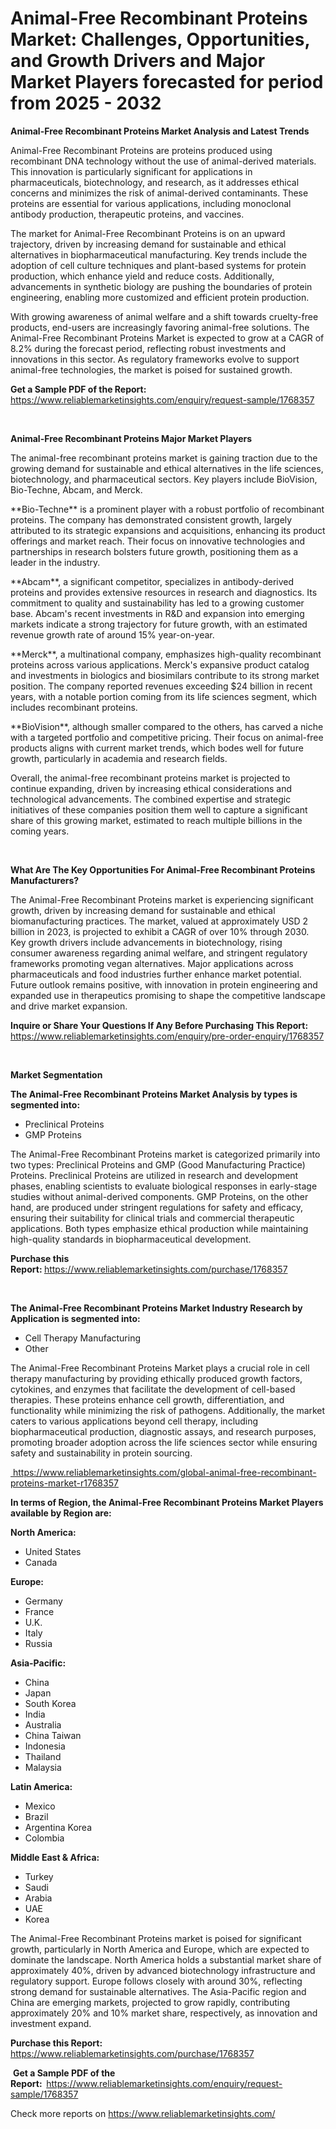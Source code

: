 <p><h1>Animal-Free Recombinant Proteins Market: Challenges, Opportunities, and Growth Drivers and Major Market Players forecasted for period from 2025 - 2032</h1></p><p><strong>Animal-Free Recombinant Proteins Market Analysis and Latest Trends</strong></p>
<p><p>Animal-Free Recombinant Proteins are proteins produced using recombinant DNA technology without the use of animal-derived materials. This innovation is particularly significant for applications in pharmaceuticals, biotechnology, and research, as it addresses ethical concerns and minimizes the risk of animal-derived contaminants. These proteins are essential for various applications, including monoclonal antibody production, therapeutic proteins, and vaccines.</p><p>The market for Animal-Free Recombinant Proteins is on an upward trajectory, driven by increasing demand for sustainable and ethical alternatives in biopharmaceutical manufacturing. Key trends include the adoption of cell culture techniques and plant-based systems for protein production, which enhance yield and reduce costs. Additionally, advancements in synthetic biology are pushing the boundaries of protein engineering, enabling more customized and efficient protein production.</p><p>With growing awareness of animal welfare and a shift towards cruelty-free products, end-users are increasingly favoring animal-free solutions. The Animal-Free Recombinant Proteins Market is expected to grow at a CAGR of 8.2% during the forecast period, reflecting robust investments and innovations in this sector. As regulatory frameworks evolve to support animal-free technologies, the market is poised for sustained growth.</p></p>
<p><strong>Get a Sample PDF of the Report:&nbsp;</strong> <a href="https://www.reliablemarketinsights.com/enquiry/request-sample/1768357?utm_campaign=2482&utm_medium=2&utm_source=Github&utm_content=ia&utm_term=05032025&utm_id=animal-free-recombinant-proteins">https://www.reliablemarketinsights.com/enquiry/request-sample/1768357</a></p>
<p>&nbsp;</p>
<p><strong>Animal-Free Recombinant Proteins Major Market Players</strong></p>
<p><p>The animal-free recombinant proteins market is gaining traction due to the growing demand for sustainable and ethical alternatives in the life sciences, biotechnology, and pharmaceutical sectors. Key players include BioVision, Bio-Techne, Abcam, and Merck.</p><p>**Bio-Techne** is a prominent player with a robust portfolio of recombinant proteins. The company has demonstrated consistent growth, largely attributed to its strategic expansions and acquisitions, enhancing its product offerings and market reach. Their focus on innovative technologies and partnerships in research bolsters future growth, positioning them as a leader in the industry.</p><p>**Abcam**, a significant competitor, specializes in antibody-derived proteins and provides extensive resources in research and diagnostics. Its commitment to quality and sustainability has led to a growing customer base. Abcam's recent investments in R&D and expansion into emerging markets indicate a strong trajectory for future growth, with an estimated revenue growth rate of around 15% year-on-year.</p><p>**Merck**, a multinational company, emphasizes high-quality recombinant proteins across various applications. Merck's expansive product catalog and investments in biologics and biosimilars contribute to its strong market position. The company reported revenues exceeding $24 billion in recent years, with a notable portion coming from its life sciences segment, which includes recombinant proteins.</p><p>**BioVision**, although smaller compared to the others, has carved a niche with a targeted portfolio and competitive pricing. Their focus on animal-free products aligns with current market trends, which bodes well for future growth, particularly in academia and research fields.</p><p>Overall, the animal-free recombinant proteins market is projected to continue expanding, driven by increasing ethical considerations and technological advancements. The combined expertise and strategic initiatives of these companies position them well to capture a significant share of this growing market, estimated to reach multiple billions in the coming years.</p></p>
<p>&nbsp;</p>
<p><strong>What Are The Key Opportunities For Animal-Free Recombinant Proteins Manufacturers?</strong></p>
<p><p>The Animal-Free Recombinant Proteins market is experiencing significant growth, driven by increasing demand for sustainable and ethical biomanufacturing practices. The market, valued at approximately USD 2 billion in 2023, is projected to exhibit a CAGR of over 10% through 2030. Key growth drivers include advancements in biotechnology, rising consumer awareness regarding animal welfare, and stringent regulatory frameworks promoting vegan alternatives. Major applications across pharmaceuticals and food industries further enhance market potential. Future outlook remains positive, with innovation in protein engineering and expanded use in therapeutics promising to shape the competitive landscape and drive market expansion.</p></p>
<p><strong>Inquire or Share Your Questions If Any Before Purchasing This Report:</strong> <a href="https://www.reliablemarketinsights.com/enquiry/pre-order-enquiry/1768357?utm_campaign=2482&utm_medium=2&utm_source=Github&utm_content=ia&utm_term=05032025&utm_id=animal-free-recombinant-proteins">https://www.reliablemarketinsights.com/enquiry/pre-order-enquiry/1768357</a></p>
<p>&nbsp;</p>
<p><strong>Market Segmentation</strong></p>
<p><strong>The Animal-Free Recombinant Proteins Market Analysis by types is segmented into:</strong></p>
<p><ul><li>Preclinical Proteins</li><li>GMP Proteins</li></ul></p>
<p><p>The Animal-Free Recombinant Proteins market is categorized primarily into two types: Preclinical Proteins and GMP (Good Manufacturing Practice) Proteins. Preclinical Proteins are utilized in research and development phases, enabling scientists to evaluate biological responses in early-stage studies without animal-derived components. GMP Proteins, on the other hand, are produced under stringent regulations for safety and efficacy, ensuring their suitability for clinical trials and commercial therapeutic applications. Both types emphasize ethical production while maintaining high-quality standards in biopharmaceutical development.</p></p>
<p><strong>Purchase this Report:&nbsp;</strong><a href="https://www.reliablemarketinsights.com/purchase/1768357?utm_campaign=2482&utm_medium=2&utm_source=Github&utm_content=ia&utm_term=05032025&utm_id=animal-free-recombinant-proteins">https://www.reliablemarketinsights.com/purchase/1768357</a></p>
<p>&nbsp;</p>
<p><strong>The Animal-Free Recombinant Proteins Market Industry Research by Application is segmented into:</strong></p>
<p><ul><li>Cell Therapy Manufacturing</li><li>Other</li></ul></p>
<p><p>The Animal-Free Recombinant Proteins Market plays a crucial role in cell therapy manufacturing by providing ethically produced growth factors, cytokines, and enzymes that facilitate the development of cell-based therapies. These proteins enhance cell growth, differentiation, and functionality while minimizing the risk of pathogens. Additionally, the market caters to various applications beyond cell therapy, including biopharmaceutical production, diagnostic assays, and research purposes, promoting broader adoption across the life sciences sector while ensuring safety and sustainability in protein sourcing.</p></p>
<p><a href="https://www.reliablemarketinsights.com/global-animal-free-recombinant-proteins-market-r1768357?utm_campaign=2482&utm_medium=2&utm_source=Github&utm_content=ia&utm_term=05032025&utm_id=animal-free-recombinant-proteins">&nbsp;https://www.reliablemarketinsights.com/global-animal-free-recombinant-proteins-market-r1768357</a></p>
<p><strong>In terms of Region, the Animal-Free Recombinant Proteins Market Players available by Region are:</strong></p>
<p>
    <p> <strong> North America: </strong>
        <ul>
            <li>United States</li>
            <li>Canada</li>
        </ul>
        </p> 
    <p> <strong> Europe: </strong>
        <ul>
            <li>Germany</li>
            <li>France</li>
            <li>U.K.</li>
            <li>Italy</li>
            <li>Russia</li>
        </ul>
        </p> 
    <p> <strong> Asia-Pacific: </strong>
        <ul>
            <li>China</li>
            <li>Japan</li>
            <li>South Korea</li>
            <li>India</li>
            <li>Australia</li>
            <li>China Taiwan</li>
            <li>Indonesia</li>
            <li>Thailand</li>
            <li>Malaysia</li>
        </ul>
        </p> 
    <p> <strong> Latin America: </strong>
        <ul>
            <li>Mexico</li>
            <li>Brazil</li>
            <li>Argentina Korea</li>
            <li>Colombia</li>
        </ul>
        </p> 
    <p> <strong> Middle East & Africa: </strong>
        <ul>
            <li>Turkey</li>
            <li>Saudi</li>
            <li>Arabia</li>
            <li>UAE</li>
            <li>Korea</li>
        </ul>
    </p>
    </p>
<p><p>The Animal-Free Recombinant Proteins market is poised for significant growth, particularly in North America and Europe, which are expected to dominate the landscape. North America holds a substantial market share of approximately 40%, driven by advanced biotechnology infrastructure and regulatory support. Europe follows closely with around 30%, reflecting strong demand for sustainable alternatives. The Asia-Pacific region and China are emerging markets, projected to grow rapidly, contributing approximately 20% and 10% market share, respectively, as innovation and investment expand.</p></p>
<p><strong>Purchase this Report: </strong><a href="https://www.reliablemarketinsights.com/purchase/1768357?utm_campaign=2482&utm_medium=2&utm_source=Github&utm_content=ia&utm_term=05032025&utm_id=animal-free-recombinant-proteins">https://www.reliablemarketinsights.com/purchase/1768357</a></p>
<p>&nbsp;<strong>Get a Sample PDF of the Report:&nbsp;&nbsp;</strong><a href="https://www.reliablemarketinsights.com/enquiry/request-sample/1768357?utm_campaign=2482&utm_medium=2&utm_source=Github&utm_content=ia&utm_term=05032025&utm_id=animal-free-recombinant-proteins">https://www.reliablemarketinsights.com/enquiry/request-sample/1768357</a></p>
<p><strong></strong></p>
<p>Check more reports on <a href="https://www.reliablemarketinsights.com/?utm_campaign=2482&utm_medium=2&utm_source=Github&utm_content=ia&utm_term=05032025&utm_id=animal-free-recombinant-proteins">https://www.reliablemarketinsights.com/</a></p>